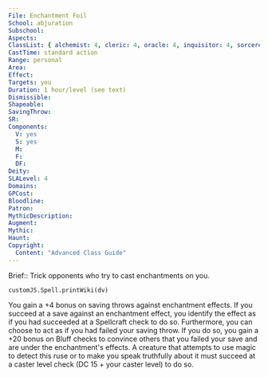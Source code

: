 ```yaml
---
File: Enchantment Foil
School: abjuration
Subschool: 
Aspects: 
ClassList: { alchemist: 4, cleric: 4, oracle: 4, inquisitor: 4, sorcerer: 4, wizard: 4, witch: 4, occultist: 4, psychic: 4, mesmerist: 3 }
CastTime: standard action
Range: personal
Area: 
Effect: 
Targets: you
Duration: 1 hour/level (see text)
Dismissible: 
Shapeable: 
SavingThrow: 
SR: 
Components:
  V: yes
  S: yes
  M: 
  F: 
  DF: 
Deity: 
SLALevel: 4
Domains: 
GPCost: 
Bloodline: 
Patron: 
MythicDescription: 
Augment: 
Mythic: 
Haunt: 
Copyright:
  Content: "Advanced Class Guide"
---
```

Brief:: Trick opponents who try to cast enchantments on you.

```dataviewjs
customJS.Spell.printWiki(dv)
```

You gain a +4 bonus on saving throws against enchantment effects. If you succeed at a save against an enchantment effect, you identify the effect as if you had succeeded at a Spellcraft check to do so. Furthermore, you can choose to act as if you had failed your saving throw. If you do so, you gain a +20 bonus on Bluff checks to convince others that you failed your save and are under the enchantment's effects. A creature that attempts to use magic to detect this ruse or to make you speak truthfully about it must succeed at a caster level check (DC 15 + your caster level) to do so.
